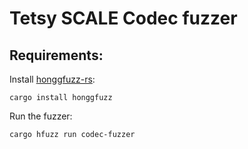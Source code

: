 # Tetsy SCALE Codec fuzzer

## Requirements:
Install [honggfuzz-rs](https://github.com/rust-fuzz/honggfuzz-rs):
```
cargo install honggfuzz
```

Run the fuzzer:
```
cargo hfuzz run codec-fuzzer
```



